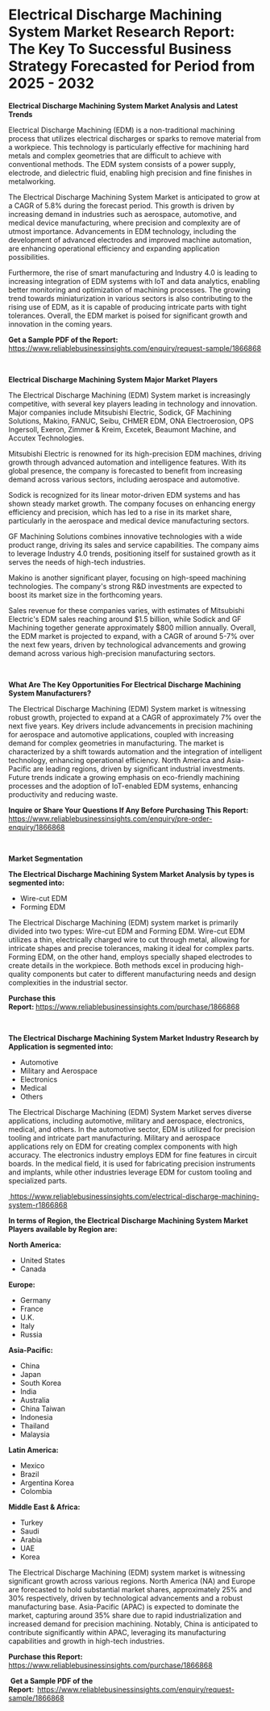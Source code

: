<p><h1>Electrical Discharge Machining System Market Research Report: The Key To Successful Business Strategy Forecasted for Period from 2025 - 2032</h1></p><p><strong>Electrical Discharge Machining System Market Analysis and Latest Trends</strong></p>
<p><p>Electrical Discharge Machining (EDM) is a non-traditional machining process that utilizes electrical discharges or sparks to remove material from a workpiece. This technology is particularly effective for machining hard metals and complex geometries that are difficult to achieve with conventional methods. The EDM system consists of a power supply, electrode, and dielectric fluid, enabling high precision and fine finishes in metalworking.</p><p>The Electrical Discharge Machining System Market is anticipated to grow at a CAGR of 5.8% during the forecast period. This growth is driven by increasing demand in industries such as aerospace, automotive, and medical device manufacturing, where precision and complexity are of utmost importance. Advancements in EDM technology, including the development of advanced electrodes and improved machine automation, are enhancing operational efficiency and expanding application possibilities.</p><p>Furthermore, the rise of smart manufacturing and Industry 4.0 is leading to increasing integration of EDM systems with IoT and data analytics, enabling better monitoring and optimization of machining processes. The growing trend towards miniaturization in various sectors is also contributing to the rising use of EDM, as it is capable of producing intricate parts with tight tolerances. Overall, the EDM market is poised for significant growth and innovation in the coming years.</p></p>
<p><strong>Get a Sample PDF of the Report:&nbsp;</strong> <a href="https://www.reliablebusinessinsights.com/enquiry/request-sample/1866868?utm_campaign=3491&utm_medium=2&utm_source=Github&utm_content=ia&utm_term=16042025&utm_id=electrical-discharge-machining-system">https://www.reliablebusinessinsights.com/enquiry/request-sample/1866868</a></p>
<p>&nbsp;</p>
<p><strong>Electrical Discharge Machining System Major Market Players</strong></p>
<p><p>The Electrical Discharge Machining (EDM) System market is increasingly competitive, with several key players leading in technology and innovation. Major companies include Mitsubishi Electric, Sodick, GF Machining Solutions, Makino, FANUC, Seibu, CHMER EDM, ONA Electroerosion, OPS Ingersoll, Exeron, Zimmer & Kreim, Excetek, Beaumont Machine, and Accutex Technologies.</p><p>Mitsubishi Electric is renowned for its high-precision EDM machines, driving growth through advanced automation and intelligence features. With its global presence, the company is forecasted to benefit from increasing demand across various sectors, including aerospace and automotive.</p><p>Sodick is recognized for its linear motor-driven EDM systems and has shown steady market growth. The company focuses on enhancing energy efficiency and precision, which has led to a rise in its market share, particularly in the aerospace and medical device manufacturing sectors.</p><p>GF Machining Solutions combines innovative technologies with a wide product range, driving its sales and service capabilities. The company aims to leverage Industry 4.0 trends, positioning itself for sustained growth as it serves the needs of high-tech industries.</p><p>Makino is another significant player, focusing on high-speed machining technologies. The company's strong R&D investments are expected to boost its market size in the forthcoming years.</p><p>Sales revenue for these companies varies, with estimates of Mitsubishi Electric's EDM sales reaching around $1.5 billion, while Sodick and GF Machining together generate approximately $800 million annually. Overall, the EDM market is projected to expand, with a CAGR of around 5-7% over the next few years, driven by technological advancements and growing demand across various high-precision manufacturing sectors.</p></p>
<p>&nbsp;</p>
<p><strong>What Are The Key Opportunities For Electrical Discharge Machining System Manufacturers?</strong></p>
<p><p>The Electrical Discharge Machining (EDM) System market is witnessing robust growth, projected to expand at a CAGR of approximately 7% over the next five years. Key drivers include advancements in precision machining for aerospace and automotive applications, coupled with increasing demand for complex geometries in manufacturing. The market is characterized by a shift towards automation and the integration of intelligent technology, enhancing operational efficiency. North America and Asia-Pacific are leading regions, driven by significant industrial investments. Future trends indicate a growing emphasis on eco-friendly machining processes and the adoption of IoT-enabled EDM systems, enhancing productivity and reducing waste.</p></p>
<p><strong>Inquire or Share Your Questions If Any Before Purchasing This Report:</strong> <a href="https://www.reliablebusinessinsights.com/enquiry/pre-order-enquiry/1866868?utm_campaign=3491&utm_medium=2&utm_source=Github&utm_content=ia&utm_term=16042025&utm_id=electrical-discharge-machining-system">https://www.reliablebusinessinsights.com/enquiry/pre-order-enquiry/1866868</a></p>
<p>&nbsp;</p>
<p><strong>Market Segmentation</strong></p>
<p><strong>The Electrical Discharge Machining System Market Analysis by types is segmented into:</strong></p>
<p><ul><li>Wire-cut EDM</li><li>Forming EDM</li></ul></p>
<p><p>The Electrical Discharge Machining (EDM) system market is primarily divided into two types: Wire-cut EDM and Forming EDM. Wire-cut EDM utilizes a thin, electrically charged wire to cut through metal, allowing for intricate shapes and precise tolerances, making it ideal for complex parts. Forming EDM, on the other hand, employs specially shaped electrodes to create details in the workpiece. Both methods excel in producing high-quality components but cater to different manufacturing needs and design complexities in the industrial sector.</p></p>
<p><strong>Purchase this Report:&nbsp;</strong><a href="https://www.reliablebusinessinsights.com/purchase/1866868?utm_campaign=3491&utm_medium=2&utm_source=Github&utm_content=ia&utm_term=16042025&utm_id=electrical-discharge-machining-system">https://www.reliablebusinessinsights.com/purchase/1866868</a></p>
<p>&nbsp;</p>
<p><strong>The Electrical Discharge Machining System Market Industry Research by Application is segmented into:</strong></p>
<p><ul><li>Automotive</li><li>Military and Aerospace</li><li>Electronics</li><li>Medical</li><li>Others</li></ul></p>
<p><p>The Electrical Discharge Machining (EDM) System Market serves diverse applications, including automotive, military and aerospace, electronics, medical, and others. In the automotive sector, EDM is utilized for precision tooling and intricate part manufacturing. Military and aerospace applications rely on EDM for creating complex components with high accuracy. The electronics industry employs EDM for fine features in circuit boards. In the medical field, it is used for fabricating precision instruments and implants, while other industries leverage EDM for custom tooling and specialized parts.</p></p>
<p><a href="https://www.reliablebusinessinsights.com/electrical-discharge-machining-system-r1866868?utm_campaign=3491&utm_medium=2&utm_source=Github&utm_content=ia&utm_term=16042025&utm_id=electrical-discharge-machining-system">&nbsp;https://www.reliablebusinessinsights.com/electrical-discharge-machining-system-r1866868</a></p>
<p><strong>In terms of Region, the Electrical Discharge Machining System Market Players available by Region are:</strong></p>
<p>
    <p> <strong> North America: </strong>
        <ul>
            <li>United States</li>
            <li>Canada</li>
        </ul>
        </p> 
    <p> <strong> Europe: </strong>
        <ul>
            <li>Germany</li>
            <li>France</li>
            <li>U.K.</li>
            <li>Italy</li>
            <li>Russia</li>
        </ul>
        </p> 
    <p> <strong> Asia-Pacific: </strong>
        <ul>
            <li>China</li>
            <li>Japan</li>
            <li>South Korea</li>
            <li>India</li>
            <li>Australia</li>
            <li>China Taiwan</li>
            <li>Indonesia</li>
            <li>Thailand</li>
            <li>Malaysia</li>
        </ul>
        </p> 
    <p> <strong> Latin America: </strong>
        <ul>
            <li>Mexico</li>
            <li>Brazil</li>
            <li>Argentina Korea</li>
            <li>Colombia</li>
        </ul>
        </p> 
    <p> <strong> Middle East & Africa: </strong>
        <ul>
            <li>Turkey</li>
            <li>Saudi</li>
            <li>Arabia</li>
            <li>UAE</li>
            <li>Korea</li>
        </ul>
    </p>
    </p>
<p><p>The Electrical Discharge Machining (EDM) system market is witnessing significant growth across various regions. North America (NA) and Europe are forecasted to hold substantial market shares, approximately 25% and 30% respectively, driven by technological advancements and a robust manufacturing base. Asia-Pacific (APAC) is expected to dominate the market, capturing around 35% share due to rapid industrialization and increased demand for precision machining. Notably, China is anticipated to contribute significantly within APAC, leveraging its manufacturing capabilities and growth in high-tech industries.</p></p>
<p><strong>Purchase this Report: </strong><a href="https://www.reliablebusinessinsights.com/purchase/1866868?utm_campaign=3491&utm_medium=2&utm_source=Github&utm_content=ia&utm_term=16042025&utm_id=electrical-discharge-machining-system">https://www.reliablebusinessinsights.com/purchase/1866868</a></p>
<p>&nbsp;<strong>Get a Sample PDF of the Report:&nbsp;&nbsp;</strong><a href="https://www.reliablebusinessinsights.com/enquiry/request-sample/1866868?utm_campaign=3491&utm_medium=2&utm_source=Github&utm_content=ia&utm_term=16042025&utm_id=electrical-discharge-machining-system">https://www.reliablebusinessinsights.com/enquiry/request-sample/1866868</a></p>
<p><strong></strong></p>
<p><p></p><p></p><p></p></p>